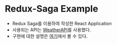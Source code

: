 # Redux-Saga Example

- Redux Saga를 이용하여 작성한 React Application
- 사용되는 API는 <a href="https://weatherapi.com">WeatherAPI</a>를 사용했다.
- 구현에 대한 설명은 <a href="https://github.com/sang-w0o/Study/tree/master/Web%20Frontend/React/Redux/React%2C%20Redux-Saga">여기</a>에서 볼 수 있다.
